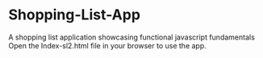 # Shopping-List-App
A shopping list application showcasing functional javascript fundamentals
Open the Index-sl2.html file in your browser to use the app.
